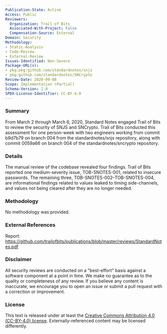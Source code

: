 ```yaml
---
Publication-State: Active
Access: Public
Reviewers:
  Organization: Trail of Bits
  Associated-With-Project: False
  Compensation-Source: External
Domain: Security
Methodology:
- Static-Analysis
- Code-Review
- External-Review
Issues-Identified: Non-Severe
Package-URL(s):
- pkg:pkg:github.com/standardnotes/snjs
- pkg:github.com/standardnotes/SNCrypto
Review-Date: 2020-09-08
Scope: Implementation (Partial)
Schema-Version: 1.0
SPDX-License-Identifier: CC-BY-4.0
---
```


### Summary

From March 2 through March 6, 2020, Standard Notes engaged Trail of Bits to review the security of SNJS and SNCrypto. Trail of Bits conducted this assessment for one person-week with two engineers working from commit b9d7b79 on branch 004 from the standardnotes/snjs repository, along with commit 0059a66 on branch 004 of the standardnotes/sncrypto repository.

### Details

The manual review of the codebase revealed four findings. Trail of Bits reported one medium-severity issue, TOB-SNOTES-001, related to insecure passwords. The remaining three, TOB-SNOTES-002–TOB-SNOTES-004, are informational findings related to values leaked to timing side-channels, and values not being cleared after they are no longer needed.

### Methodology

No methodology was provided.

### External References

Report: https://github.com/trailofbits/publications/blob/master/reviews/StandardNotes.pdf

### Disclaimer

All security reviews are conducted on a "best-effort" basis against a software
component at a point in time. We make no guarantee as to the quality or completeness
of any review. If you believe any content is inaccurate, we encourage you to open
an issue or submit a pull request with a correction or improvement.

### License

This text is released under at least the
[Creative Commons Attribution 4.0 (CC-BY-4.0) license](https://creativecommons.org/licenses/by/4.0/legalcode.txt).
Externally-referenced content may be licensed differently.
